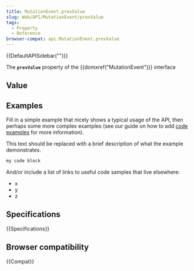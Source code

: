 ```yaml
---
title: MutationEvent.prevValue
slug: Web/API/MutationEvent/prevValue
tags:
  - Property
  - Reference
browser-compat: api.MutationEvent.prevValue
---
```

{{DefaultAPISidebar("")}}

The **`prevValue`** property of the {{domxref("MutationEvent")}} interface 

## Value



## Examples

Fill in a simple example that nicely shows a typical usage of the API, then perhaps some more complex examples (see our guide on how to add [code examples](/en-US/docs/MDN/Contribute/Structures/Code_examples) for more information).

This text should be replaced with a brief description of what the example demonstrates.

```js
my code block
```

And/or include a list of links to useful code samples that live elsewhere:

*   x
*   y
*   z

## Specifications

{{Specifications}}

## Browser compatibility

{{Compat}}


